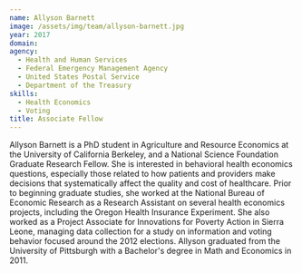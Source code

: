 ```yaml
---
name: Allyson Barnett
image: /assets/img/team/allyson-barnett.jpg
year: 2017
domain:
agency:
  - Health and Human Services
  - Federal Emergency Management Agency
  - United States Postal Service
  - Department of the Treasury
skills:
  - Health Economics
  - Voting
title: Associate Fellow
---
```


Allyson Barnett is a PhD student in Agriculture and Resource Economics at the University of California Berkeley, and a National Science Foundation Graduate Research Fellow.  She is interested in behavioral health economics questions, especially those related to how patients and providers make decisions that systematically affect the quality and cost of healthcare.  Prior to beginning graduate studies, she worked at the National Bureau of Economic Research as a Research Assistant on several health economics projects, including the Oregon Health Insurance Experiment.  She also worked as a Project Associate for Innovations for Poverty Action in Sierra Leone, managing data collection for a study on information and voting behavior focused around the 2012 elections.  Allyson graduated from the University of Pittsburgh with a Bachelor's degree in Math and Economics in 2011.
